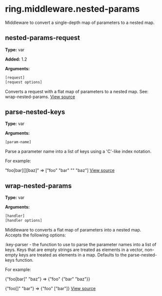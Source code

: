 # ring.middleware.nested-params

Middleware to convert a single-depth map of parameters to a nested map.


## nested-params-request
**Type:** var

**Added:** 1.2


**Arguments:**
```clojure
[request]
[request options]
```
Converts a request with a flat map of parameters to a nested map.
See: wrap-nested-params.
[View source](http://github.com/ring-clojure/ring/blob/1.8.1/ring-core/src/ring/middleware/nested_params.clj#L58)
## parse-nested-keys
**Type:** var



**Arguments:**
```clojure
[param-name]
```
Parse a parameter name into a list of keys using a 'C'-like index
notation.

For example:

  "foo[bar][][baz]"
  => ["foo" "bar" "" "baz"]
[View source](http://github.com/ring-clojure/ring/blob/1.8.1/ring-core/src/ring/middleware/nested_params.clj#L5)
## wrap-nested-params
**Type:** var



**Arguments:**
```clojure
[handler]
[handler options]
```
Middleware to converts a flat map of parameters into a nested map.
Accepts the following options:

:key-parser - the function to use to parse the parameter names into a list
              of keys. Keys that are empty strings are treated as elements in
              a vector, non-empty keys are treated as elements in a map.
              Defaults to the parse-nested-keys function.

For example:

  {"foo[bar]" "baz"}
  => {"foo" {"bar" "baz"}}

  {"foo[]" "bar"}
  => {"foo" ["bar"]}
[View source](http://github.com/ring-clojure/ring/blob/1.8.1/ring-core/src/ring/middleware/nested_params.clj#L68)